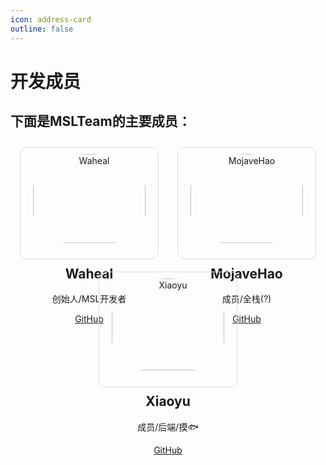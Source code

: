 ```yaml
---
icon: address-card
outline: false
---
```

# 开发成员
## 下面是MSLTeam的主要成员：
<style>
  .card {
    width: 200px;
    border: 1px solid #ddd;
    padding: 10px;
    margin: 10px;
    border-radius: 10px; /* 添加圆角 */
  }
  .cards {
    display: flex;
    justify-content: space-around;
    flex-wrap: wrap; /* 当空间不足时，允许卡片换行 */
  }
  @media (max-width: 700px) { /* 当网页宽度小于700px时，改变布局 */
    .cards {
      flex-direction: column;
      align-items: center;
    }
  }
</style>
<div class="cards">
  <div class="card">
  <center>
<img src="https://www.github.com/Waheal.png" alt="Waheal" style="width:95%; border-radius: 50%;"></center>
    <center><h2>Waheal</h2>
    <p>创始人/MSL开发者</p>
    <p><a href="https://www.github.com/Waheal">GitHub</a></p></center>
  </div>
  <div class="card">
  <center>
    <img src="https://www.github.com/MojaveHao.png" alt="MojaveHao" style="width:95%; border-radius: 50%;"></center>
    <center><h2>MojaveHao</h2>
    <p>成员/全栈(?)</p>
    <p><a href="https://www.github.com/MojaveHao">GitHub</a></p></center>
  </div>
  <div class="card">
    <center><img src="https://www.github.com/luluxiaoyu.png" alt="Xiaoyu" style="width:95%; border-radius: 50%;"></center>
    <center><h2>Xiaoyu</h2>
    <p>成员/后端/摸🐟</p>
    <p><a href="https://www.github.com/luluxiaoyu">GitHub</a></p></center>
  </div>
</div>
